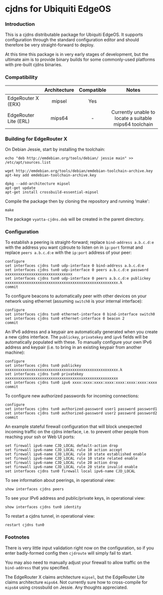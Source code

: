 # cjdns for Ubiquiti EdgeOS

### Introduction

This is a cjdns distributable package for Ubiquiti EdgeOS. It supports configuration through the standard configuration editor and should therefore be very straight-forward to deploy.

At this time this package is in very early stages of development, but the ultimate aim is to provide binary builds for some commonly-used platforms with pre-built cjdns binaries.

### Compatibility

|                       | Architecture | Compatible |                          Notes                         |
|-----------------------|:------------:|:----------:|:------------------------------------------------------:|
|    EdgeRouter X (ERX) |    mipsel    |     Yes    |                                                        |
| EdgeRouter Lite (ERL) |    mips64    |      -     | Currently unable to locate a suitable mips64 toolchain |

### Building for EdgeRouter X

On Debian Jessie, start by installing the toolchain:
```
echo "deb http://emdebian.org/tools/debian/ jessie main" >> /etc/apt/sources.list

wget http://emdebian.org/tools/debian/emdebian-toolchain-archive.key
apt-key add emdebian-toolchain-archive.key

dpkg --add-architecture mipsel
apt-get update
apt-get install crossbuild-essential-mipsel
```
Compile the package then by cloning the repository and running 'make':
```
make
```
The package `vyatta-cjdns.deb` will be created in the parent directory.

### Configuration

To establish a peering is straight-forward; replace `bind-address a.b.c.d:e` with the address you want cjdroute to listen on in `ip:port` format and replace `peers a.b.c.d:e` with the `ip:port` address of your peer:
```
configure
set interfaces cjdns tun0 udp-interface 0 bind-address a.b.c.d:e
set interfaces cjdns tun0 udp-interface 0 peers a.b.c.d:e password xxxxxxxxxxxxxxxxxxxxxxxxxxxxxxx
set interfaces cjdns tun0 udp-interface 0 peers a.b.c.d:e publickey xxxxxxxxxxxxxxxxxxxxxxxxxxxxxxxxxxxxxxxxxxxxxxxxxxxx.k
commit
```
To configure beacons to automatically peer with other devices on your network using ethernet (assuming `switch0` is your internal interface):
```
configure
set interfaces cjdns tun0 ethernet-interface 0 bind-interface switch0
set interfaces cjdns tun0 ethernet-interface 0 beacon 2
commit
```
An IPv6 address and a keypair are automatically generated when you create a new cjdns interface. The `publickey`, `privatekey` and `ipv6` fields will be automatically populated with these. To manually configure your own IPv6 address and keypair (i.e. to bring in an existing keypair from another machine):
```
configure
set interfaces cjdns tun0 publickey xxxxxxxxxxxxxxxxxxxxxxxxxxxxxxxxxxxxxxxxxxxxxxxxxxxx.k
set interfaces cjdns tun0 privatekey xxxxxxxxxxxxxxxxxxxxxxxxxxxxxxxxxxxxxxxxxxxxxxxxxxxx
set interfaces cjdns tun0 ipv6 xxxx:xxxx:xxxx:xxxx:xxxx:xxxx:xxxx:xxxx
commit
```
To configure new authorized passwords for incoming connections:
```
configure
set interfaces cjdns tun0 authorized-password user1 password password1
set interfaces cjdns tun0 authorized-password user2 password password2
commit
```
An example stateful firewall configuration that will block unexpected incoming traffic on the cjdns interface, i.e. to prevent other people from reaching your ssh or Web UI ports:
```
set firewall ipv6-name CJD_LOCAL default-action drop
set firewall ipv6-name CJD_LOCAL rule 10 action accept
set firewall ipv6-name CJD_LOCAL rule 10 state established enable
set firewall ipv6-name CJD_LOCAL rule 10 state related enable
set firewall ipv6-name CJD_LOCAL rule 20 action drop
set firewall ipv6-name CJD_LOCAL rule 20 state invalid enable
set interfaces cjdns tun0 firewall local ipv6-name CJD_LOCAL
```
To see information about peerings, in operational view:
```
show interfaces cjdns peers
```
To see your IPv6 address and public/private keys, in operational view:
```
show interfaces cjdns tun0 identity
```
To restart a cjdns tunnel, in operational view:
```
restart cjdns tun0
```

### Footnotes

There is very little input validation right now on the configuration, so if you enter badly-formed config then `cjdroute` will simply fail to start.

You may also need to manually adjust your firewall to allow traffic on the `bind-address` that you specified.

The EdgeRouter X claims architecture `mipsel`, but the EdgeRouter Lite claims architecture `mips64`. Not currently sure how to cross-compile for `mips64` using crossbuild on Jessie. Any thoughts appreciated.

